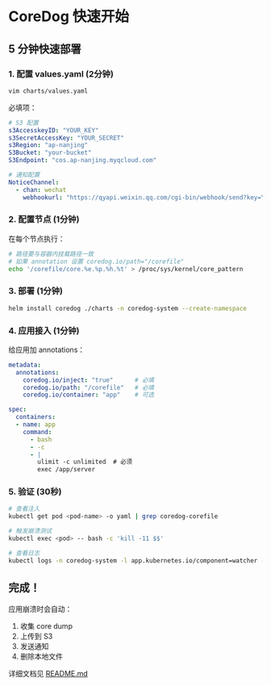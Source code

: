 # CoreDog 快速开始

## 5 分钟快速部署

### 1. 配置 values.yaml (2分钟)

```bash
vim charts/values.yaml
```

必填项：
```yaml
# S3 配置
s3AccesskeyID: "YOUR_KEY"
s3SecretAccessKey: "YOUR_SECRET"
s3Region: "ap-nanjing"
S3Bucket: "your-bucket"
S3Endpoint: "cos.ap-nanjing.myqcloud.com"

# 通知配置
NoticeChannel:
  - chan: wechat
    webhookurl: "https://qyapi.weixin.qq.com/cgi-bin/webhook/send?key=YOUR_KEY"
```

### 2. 配置节点 (1分钟)

在每个节点执行：
```bash
# 路径要与容器内挂载路径一致
# 如果 annotation 设置 coredog.io/path="/corefile"
echo '/corefile/core.%e.%p.%h.%t' > /proc/sys/kernel/core_pattern
```

### 3. 部署 (1分钟)

```bash
helm install coredog ./charts -n coredog-system --create-namespace
```

### 4. 应用接入 (1分钟)

给应用加 annotations：
```yaml
metadata:
  annotations:
    coredog.io/inject: "true"      # 必填
    coredog.io/path: "/corefile"   # 必填
    coredog.io/container: "app"    # 可选

spec:
  containers:
  - name: app
    command:
      - bash
      - -c
      - |
        ulimit -c unlimited  # 必须
        exec /app/server
```

### 5. 验证 (30秒)

```bash
# 查看注入
kubectl get pod <pod-name> -o yaml | grep coredog-corefile

# 触发崩溃测试
kubectl exec <pod> -- bash -c 'kill -11 $$'

# 查看日志
kubectl logs -n coredog-system -l app.kubernetes.io/component=watcher -f
```

## 完成！

应用崩溃时会自动：
1. 收集 core dump
2. 上传到 S3
3. 发送通知
4. 删除本地文件

详细文档见 [README.md](README.md)

